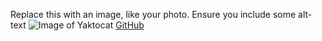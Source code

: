 Replace this with an image, like your photo. Ensure you include some alt-text
![Image of Yaktocat](https://octodex.github.com/images/yaktocat.png)
[GitHub](http://github.com)
